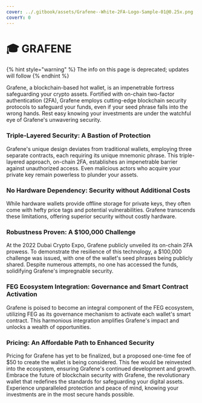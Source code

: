 ```yaml
---
cover: ../.gitbook/assets/Grafene--White-2FA-Logo-Sample-01@0.25x.png
coverY: 0
---
```


# 🎓 GRAFENE

{% hint style="warning" %}
The info on this page is deprecated; updates will follow
{% endhint %}

Grafene, a blockchain-based hot wallet, is an impenetrable fortress safeguarding your crypto assets. Fortified with on-chain two-factor authentication (2FA), Grafene employs cutting-edge blockchain security protocols to safeguard your funds, even if your seed phrase falls into the wrong hands. Rest easy knowing your investments are under the watchful eye of Grafene's unwavering security.

### **Triple-Layered Security: A Bastion of Protection**

Grafene's unique design deviates from traditional wallets, employing three separate contracts, each requiring its unique mnemonic phrase. This triple-layered approach, on-chain 2FA, establishes an impenetrable barrier against unauthorized access. Even malicious actors who acquire your private key remain powerless to plunder your assets.

### **No Hardware Dependency: Security without Additional Costs**

While hardware wallets provide offline storage for private keys, they often come with hefty price tags and potential vulnerabilities. Grafene transcends these limitations, offering superior security without costly hardware.

### **Robustness Proven: A $100,000 Challenge**

At the 2022 Dubai Crypto Expo, Grafene publicly unveiled its on-chain 2FA prowess. To demonstrate the resilience of this technology, a $100,000 challenge was issued, with one of the wallet's seed phrases being publicly shared. Despite numerous attempts, no one has accessed the funds, solidifying Grafene's impregnable security.

### **FEG Ecosystem Integration: Governance and Smart Contract Activation**

Grafene is poised to become an integral component of the FEG ecosystem, utilizing FEG as its governance mechanism to activate each wallet's smart contract. This harmonious integration amplifies Grafene's impact and unlocks a wealth of opportunities.

### **Pricing: An Affordable Path to Enhanced Security**

Pricing for Grafene has yet to be finalized, but a proposed one-time fee of $50 to create the wallet is being considered. This fee would be reinvested into the ecosystem, ensuring Grafene's continued development and growth.\
Embrace the future of blockchain security with Grafene, the revolutionary wallet that redefines the standards for safeguarding your digital assets. Experience unparalleled protection and peace of mind, knowing your investments are in the most secure hands possible.

